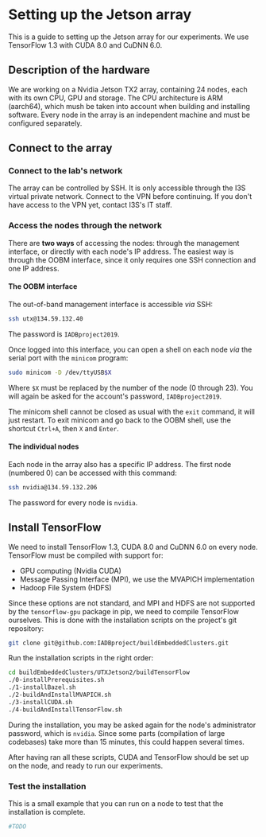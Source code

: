 # Setting up the Jetson array

This is a guide to setting up the Jetson array for our experiments. We use TensorFlow 1.3 with CUDA 8.0 and CuDNN 6.0.

## Description of the hardware

We are working on a Nvidia Jetson TX2 array, containing 24 nodes, each with its own CPU, GPU and storage. The CPU architecture is ARM (aarch64), which mush be taken into account when building and installing software. Every node in the array is an independent machine and must be configured separately.

## Connect to the array

### Connect to the lab's network

The array can be controlled by SSH. It is only accessible through the I3S virtual private network. Connect to the VPN before continuing. If you don't have access to the VPN yet, contact I3S's IT staff.

### Access the nodes through the network

There are **two ways** of accessing the nodes: through the management interface, or directly with each node's IP address. The easiest way is through the OOBM interface, since it only requires one SSH connection and one IP address.

#### The OOBM interface

The out-of-band management interface is accessible _via_ SSH:

```bash
ssh utx@134.59.132.40
```

The password is `IADBproject2019`.

Once logged into this interface, you can open a shell on each node _via_ the serial port with the `minicom` program:

```bash
sudo minicom -D /dev/ttyUSB$X
```

Where `$X` must be replaced by the number of the node (0 through 23). You will again be asked for the account's password, `IADBproject2019`.

The minicom shell cannot be closed as usual with the `exit` command, it will just restart. To exit minicom and go back to the OOBM shell, use the shortcut `Ctrl+A`, then `X` and `Enter`.

#### The individual nodes

Each node in the array also has a specific IP address. The first node (numbered 0) can be accessed with this command:

```bash
ssh nvidia@134.59.132.206
```

The password for every node is `nvidia`.

## Install TensorFlow

We need to install TensorFlow 1.3, CUDA 8.0 and CuDNN 6.0 on every node. TensorFlow must be compiled with support for:

- GPU computing (Nvidia CUDA)
- Message Passing Interface (MPI), we use the MVAPICH implementation
- Hadoop File System (HDFS)

Since these options are not standard, and MPI and HDFS are not supported by the `tensorflow-gpu` package in pip, we need to compile TensorFlow ourselves. This is done with the installation scripts on the project's git repository:

```bash
git clone git@github.com:IADBproject/buildEmbeddedClusters.git
```

Run the installation scripts in the right order:

```bash
cd buildEmbeddedClusters/UTXJetson2/buildTensorFlow
./0-installPrerequisites.sh
./1-installBazel.sh
./2-buildAndInstallMVAPICH.sh
./3-installCUDA.sh
./4-buildAndInstallTensorFlow.sh
```

During the installation, you may be asked again for the node's administrator password, which is `nvidia`. Since some parts (compilation of large codebases) take more than 15 minutes, this could happen several times.

After having ran all these scripts, CUDA and TensorFlow should be set up on the node, and ready to run our experiments.

### Test the installation

This is a small example that you can run on a node to test that the installation is complete.

```python
#TODO
```

